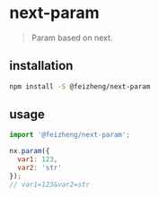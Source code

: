 # next-param
> Param based on next.

## installation
```bash
npm install -S @feizheng/next-param
```

## usage
```js
import '@feizheng/next-param';

nx.param({
  var1: 123,
  var2: 'str'
});
// var1=123&var2=str
```
